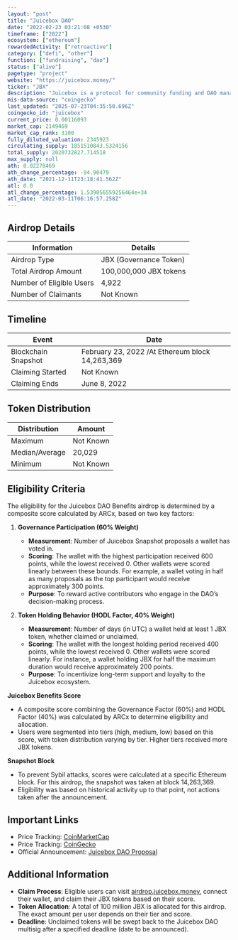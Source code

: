 ```yaml
---
layout: "post"
title: "Juicebox DAO"
date: "2022-02-23 03:21:08 +0530"
timeframe: ["2022"]
ecosystem: ["ethereum"]
rewardedActivity: ["retroactive"]
category: ["defi", "other"]
function: ["fundraising", "dao"]
status: ["alive"]
pagetype: "project"
website: "https://juicebox.money/"
ticker: "JBX"
description: "Juicebox is a protocol for community funding and DAO management, enabling projects to raise funds in a transparent and decentralized manner."
mis-data-source: "coingecko"
last_updated: "2025-07-23T04:35:50.696Z"
coingecko_id: "juicebox"
current_price: 0.00116093
market_cap: 2149469
market_cap_rank: 3100
fully_diluted_valuation: 2345923
circulating_supply: 1851510843.5324156
total_supply: 2020732827.714518
max_supply: null
ath: 0.02278469
ath_change_percentage: -94.90479
ath_date: "2021-12-11T23:18:41.562Z"
atl: 0.0
atl_change_percentage: 1.539056559256464e+34
atl_date: "2022-03-11T06:16:57.258Z"
---
```


## Airdrop Details

| Information              | Details                |
| ------------------------ | ---------------------- |
| Airdrop Type             | JBX (Governance Token) |
| Total Airdrop Amount     | 100,000,000 JBX tokens |
| Number of Eligible Users | 4,922                  |
| Number of Claimants      | Not Known              |

## Timeline

| Event               | Date                                            |
| ------------------- | ----------------------------------------------- |
| Blockchain Snapshot | February 23, 2022 /At Ethereum block 14,263,369 |
| Claiming Started    | Not Known                                       |
| Claiming Ends       | June 8, 2022                                    |

## Token Distribution

| Distribution   | Amount    |
| -------------- | --------- |
| Maximum        | Not Known |
| Median/Average | 20,029    |
| Minimum        | Not Known |

## Eligibility Criteria

The eligibility for the Juicebox DAO Benefits airdrop is determined by a composite score calculated by ARCx, based on two key factors:

1. **Governance Participation (60% Weight)**

   - **Measurement**: Number of Juicebox Snapshot proposals a wallet has voted in.
   - **Scoring**: The wallet with the highest participation received 600 points, while the lowest received 0. Other wallets were scored linearly between these bounds. For example, a wallet voting in half as many proposals as the top participant would receive approximately 300 points.
   - **Purpose**: To reward active contributors who engage in the DAO’s decision-making process.

2. **Token Holding Behavior (HODL Factor, 40% Weight)**
   - **Measurement**: Number of days (in UTC) a wallet held at least 1 JBX token, whether claimed or unclaimed.
   - **Scoring**: The wallet with the longest holding period received 400 points, while the lowest received 0. Other wallets were scored linearly. For instance, a wallet holding JBX for half the maximum duration would receive approximately 200 points.
   - **Purpose**: To incentivize long-term support and loyalty to the Juicebox ecosystem.

**Juicebox Benefits Score**

- A composite score combining the Governance Factor (60%) and HODL Factor (40%) was calculated by ARCx to determine eligibility and allocation.
- Users were segmented into tiers (high, medium, low) based on this score, with token distribution varying by tier. Higher tiers received more JBX tokens.

**Snapshot Block**

- To prevent Sybil attacks, scores were calculated at a specific Ethereum block. For this airdrop, the snapshot was taken at block 14,263,369.
- Eligibility was based on historical activity up to that point, not actions taken after the announcement.

## Important Links

- Price Tracking: [CoinMarketCap](https://coinmarketcap.com/currencies/juicebox/)
- Price Tracking: [CoinGecko](https://www.coingecko.com/en/coins/juicebox/)
- Official Announcement: [Juicebox DAO Proposal](https://snapshot.box/#/s:jbdao.eth/proposal/0xd10c56f453851063665241417642352beaf8816aca062c29f98b1f5154ff3cdd)

## Additional Information

- **Claim Process**: Eligible users can visit [airdrop.juicebox.money](https://airdrop.juicebox.money/), connect their wallet, and claim their JBX tokens based on their score.
- **Token Allocation**: A total of 100 million JBX is allocated for this airdrop. The exact amount per user depends on their tier and score.
- **Deadline**: Unclaimed tokens will be swept back to the Juicebox DAO multisig after a specified deadline (date to be announced).